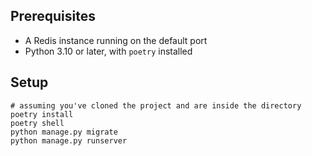 ## Prerequisites

- A Redis instance running on the default port
- Python 3.10 or later, with `poetry` installed

## Setup

```shell
# assuming you've cloned the project and are inside the directory
poetry install
poetry shell
python manage.py migrate
python manage.py runserver
```
